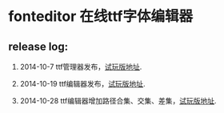 fonteditor 在线ttf字体编辑器
==========

## release log:

1. 2014-10-7 ttf管理器发布，[试玩版地址](http://mkwiser.sinaapp.com/fonteditor/index.html).

2. 2014-10-19 ttf编辑器发布，[试玩版地址](http://mkwiser.sinaapp.com/fonteditor/index.html).

3. 2014-10-28 ttf编辑器增加路径合集、交集、差集，[试玩版地址](http://mkwiser.sinaapp.com/fonteditor/index.html).